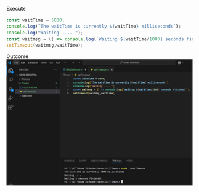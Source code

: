 Execute

```js
const waitTime = 5000;
console.log(`The waitTime is currently ${waitTime} milliseconds`);
console.log("Waiting .... ");
const waitmsg = () => console.log(`Waiting ${waitTime/1000} seconds finished.`);
setTimeout(waitmsg,waitTime);

```

Outcome
![alt text](Screenshots/image.png)
